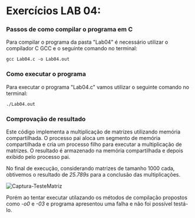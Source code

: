 # Exercícios LAB 04:

### Passos de como compilar o programa em C

Para compilar o programa da pasta "Lab04" é necessário utilizar o compilador C GCC e o seguinte comando no terminal:

`gcc Lab04.c -o Lab04.out`

### Como executar o programa

Para executar o programa "Lab04.c" vamos utilizar o seguinte comando no terminal: 

`./Lab04.out`

### Comprovação de resultado

Este código implementa a multiplicação de matrizes utilizando memória compartilhada. O processo pai aloca um segmento de memória compartilhada e cria um processo filho para executar a multiplicação de matrizes. O resultado é armazenado na memória compartilhada e depois exibido pelo processo pai.

No final de execução, considerando matrizes de tamanho 1000 cada, obtivemos o resultado de *25.789s* para a conclusão das multiplicações.

![Captura-TesteMatriz](https://user-images.githubusercontent.com/84693356/228692660-2ffeb550-4816-4194-909b-ddc4fb6e989e.PNG)

Porém ao tentar executar utilazando os métodos de compilação propostos como *-o0* e *-03* e programa apresentou uma falha e não foi possível testá-lo.




